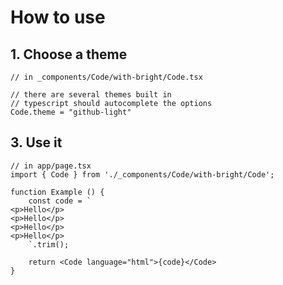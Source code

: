 # How to use

## 1. Choose a theme

```tsx
// in _components/Code/with-bright/Code.tsx

// there are several themes built in
// typescript should autocomplete the options
Code.theme = "github-light"

```

## 3. Use it

```tsx
// in app/page.tsx
import { Code } from './_components/Code/with-bright/Code';

function Example () {
    const code = `
<p>Hello</p>
<p>Hello</p>
<p>Hello</p>
<p>Hello</p>
    `.trim();

    return <Code language="html">{code}</Code>
}
```


